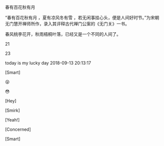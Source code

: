 

春有百花秋有月

“春有百花秋有月 ，夏有凉风冬有雪 ，若无闲事挂心头，便是人间好时节。”为宋朝无门慧开禅师所作，录入其评释古代禅门公案的《无门关》一书。

春风桃李花开，秋雨梧桐叶落，已经又是一个不同的人间了。

21

23

today is my lucky day 2018-09-13 20:13:17

[Smart]

😝

😳

[Hey]

[Smirk]

[Yeah!]

[Concerned]

[Smart]